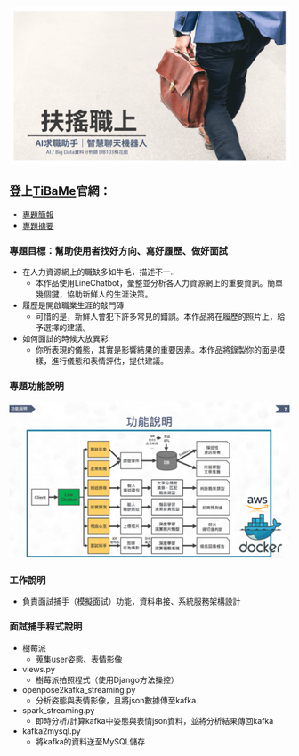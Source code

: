 ![](https://github.com/SevenMilk/TiBaMe_Project/blob/master/images/%E5%B0%81%E9%9D%A2.png)
## 登上[TiBaMe](https://www.tibame.com/coursegoodjob/bigdata?path=works/works_JobHunter.html)官網：
* [專題簡報](https://reurl.cc/QdYx1M)
* [專題摘要](https://reurl.cc/E7VeOm)

### 專題目標：幫助使用者找好方向、寫好履歷、做好面試
* 在人力資源網上的職缺多如牛毛，描述不一..
   * 本作品使用LineChatbot，彙整並分析各人力資源網上的重要資訊。簡單幾個鍵，協助新鮮人的生涯決策。
* 履歷是開啟職業生涯的敲門磚
   * 可惜的是，新鮮人會犯下許多常見的錯誤。本作品將在履歷的照片上，給予選擇的建議。
* 如何面試的時候大放異彩
   * 你所表現的儀態，其實是影響結果的重要因素。本作品將錄製你的面是模樣，進行儀態和表情評估，提供建議。
### 專題功能說明
![](https://github.com/SevenMilk/TiBaMe_Project/blob/master/images/%E6%9E%B6%E6%A7%8B%E5%9C%96.png)
### 工作說明
* 負責面試捕手（模擬面試）功能，資料串接、系統服務架構設計
### 面試捕手程式說明
* 樹莓派   
    * 蒐集user姿態、表情影像  
* views.py   
    * 樹莓派拍照程式（使用Django方法操控）  
* openpose2kafka_streaming.py   
    * 分析姿態與表情影像，且將json數據傳至kafka  
* spark_streaming.py   
    * 即時分析/計算kafka中姿態與表情json資料，並將分析結果傳回kafka  
* kafka2mysql.py  
    * 將kafka的資料送至MySQL儲存  
